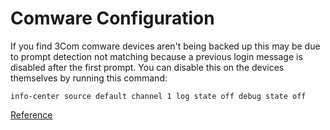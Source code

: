 Comware Configuration
=====================

If you find 3Com comware devices aren't being backed up this may be due to prompt detection not matching 
because a previous login message is disabled after the first prompt. You can disable this on the devices 
themselves by running this command:

`info-center source default channel 1 log state off debug state off`

[Reference](https://github.com/ytti/oxidized/issues/1171)

